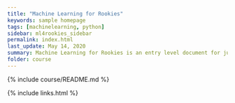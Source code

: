 ```yaml
---
title: "Machine Learning for Rookies"
keywords: sample homepage
tags: [machinelearning, python]
sidebar: ml4rookies_sidebar
permalink: index.html
last_update: May 14, 2020
summary: Machine Learning for Rookies is an entry level document for junior developers with no/low knowledge of Python programming and machine learning.
folder: course
---
```


{% include course/README.md %}

{% include links.html %}

